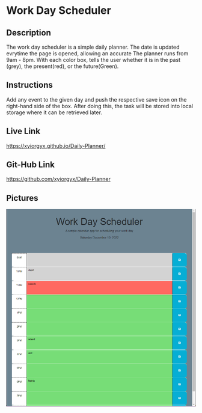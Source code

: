 # Work Day Scheduler

## Description
The work day scheduler is a simple daily planner. The date is updated evrytime the page is opened, allowing an accurate The planner runs from 9am - 8pm. With each color box, tells the user whether it is in the past (grey), the present(red), or the future(Green).

## Instructions
Add any event to the given day and push the respective save icon on the right-hand side of the box. After doing this, the task will be stored into local storage where it can be retrieved later. 

## Live Link
https://xyiorgyx.github.io/Daily-Planner/

## Git-Hub Link
https://github.com/xyiorgyx/Daily-Planner

## Pictures
![Picture of the daily planner website](Assets/daily%20planner.png)
